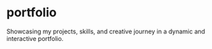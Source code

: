 # portfolio
Showcasing my projects, skills, and creative journey in a dynamic and interactive portfolio.
